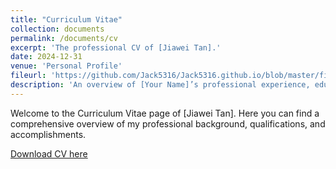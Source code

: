 ```yaml
---
title: "Curriculum Vitae"
collection: documents
permalink: /documents/cv
excerpt: 'The professional CV of [Jiawei Tan].'
date: 2024-12-31
venue: 'Personal Profile'
fileurl: 'https://github.com/Jack5316/Jack5316.github.io/blob/master/files/CV1.0.pdf'
description: 'An overview of [Your Name]’s professional experience, education, skills, and achievements.'
---
```

Welcome to the Curriculum Vitae page of [Jiawei Tan]. Here you can find a comprehensive overview of my professional background, qualifications, and accomplishments.

[Download CV here](https://github.com/Jack5316/Jack5316.github.io/blob/master/files/CV1.0.pdf)
